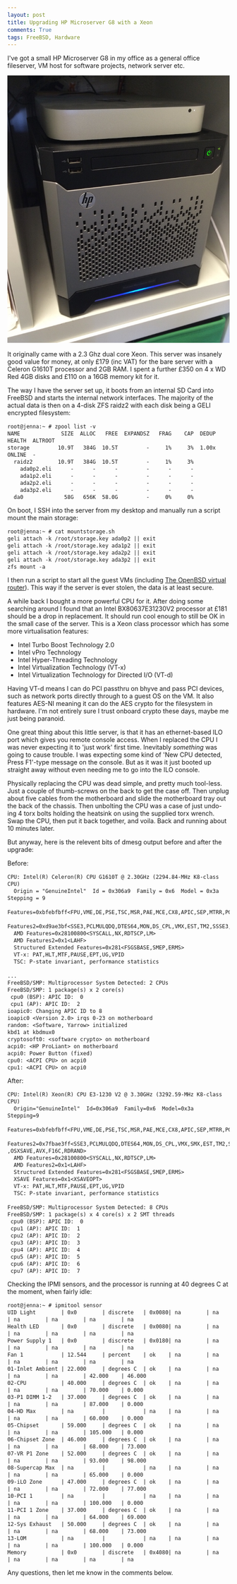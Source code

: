 ```yaml
---
layout: post
title: Upgrading HP Microserver G8 with a Xeon
comments: True
tags: FreeBSD, Hardware
---
```


I've got a small HP Microserver G8 in my office as a general office fileserver, VM host for software projects, network server etc.

![HP Microserver G8](/public/hp_microserver.jpg)

It originally came with a 2.3 Ghz dual core Xeon. This server was insanely good value for money, at only £179 (inc VAT) for the bare server with a Celeron G1610T processor and 2GB RAM. I spent a further £350 on 4 x WD Red 4GB disks and £110 on a 16GB memory kit for it.

The way I have the server set up, it boots from an internal SD Card into FreeBSD and starts the internal network interfaces. The majority of the actual data is then on a 4-disk ZFS raidz2 with each disk being a GELI encrypted filesystem:

```
root@jenna:~ # zpool list -v
NAME             SIZE  ALLOC   FREE  EXPANDSZ   FRAG    CAP  DEDUP  HEALTH  ALTROOT
storage         10.9T   384G  10.5T         -     1%     3%  1.00x  ONLINE  -
  raidz2        10.9T   384G  10.5T         -     1%     3%
    ada0p2.eli      -      -      -         -      -      -
    ada1p2.eli      -      -      -         -      -      -
    ada2p2.eli      -      -      -         -      -      -
    ada3p2.eli      -      -      -         -      -      -
  da0             58G   656K  58.0G         -     0%     0%
```

On boot, I SSH into the server from my desktop and manually run a script mount the main storage:

```
root@jenna:~ # cat mountstorage.sh
geli attach -k /root/storage.key ada0p2 || exit 
geli attach -k /root/storage.key ada1p2 || exit
geli attach -k /root/storage.key ada2p2 || exit
geli attach -k /root/storage.key ada3p2 || exit
zfs mount -a
```

I then run a script to start all the guest VMs (including [The OpenBSD virtual router](/2015/07/27/openbsd-as-freebsd-router/)). This way if the server is ever stolen, the data is at least secure.

A while back I bought a more powerful CPU for it. After doing some searching around I found that an Intel BX80637E31230V2 processor at £181 should be a drop in replacement. It should run cool enough to still be OK in the small case of the server. This is a Xeon class processor which has some more virtualisation features:

* Intel Turbo Boost Technology 2.0
* Intel vPro Technology
* Intel Hyper-Threading Technology
* Intel Virtualization Technology (VT-x)
* Intel Virtualization Technology for Directed I/O (VT-d)

Having VT-d means I can do PCI passthru on bhyve and pass PCI devices, such as network ports directly through to a guest OS on the VM. It also features AES-NI meaning it can do the AES crypto for the filesystem in hardware. I'm not entirely sure I trust onboard crypto these days, maybe me just being paranoid.

One great thing about this little server, is that it has an ethernet-based ILO port which gives you remote console access. When I replaced the CPU I was never expecting it to 'just work' first time. Inevitably *something* was going to cause trouble. I was expecting some kind of 'New CPU detected, Press F1'-type message on the console. But as it was it just booted up straight away without even needing me to go into the ILO console.

Physically replacing the CPU was dead simple, and pretty much tool-less. Just a couple of thumb-screws on the back to get the case off. Then unplug about five cables from the motherboard and slide the motherboard tray out the back of the chassis. Then unbolting the CPU was a case of just undo-ing 4 torx bolts holding the heatsink on using the supplied torx wrench. Swap the CPU, then put it back together, and voila. Back and running about 10 minutes later.

But anyway, here is the relevent bits of dmesg output before and after the upgrade:


Before:

```
CPU: Intel(R) Celeron(R) CPU G1610T @ 2.30GHz (2294.84-MHz K8-class CPU)
  Origin = "GenuineIntel"  Id = 0x306a9  Family = 0x6  Model = 0x3a  Stepping = 9
  Features=0xbfebfbff<FPU,VME,DE,PSE,TSC,MSR,PAE,MCE,CX8,APIC,SEP,MTRR,PGE,MCA,CMOV,PAT,PSE36,CLFLUSH,DTS,ACPI,MMX,FXSR,SSE,SSE2,SS,HTT,TM,PBE>
  Features2=0xd9ae3bf<SSE3,PCLMULQDQ,DTES64,MON,DS_CPL,VMX,EST,TM2,SSSE3,CX16,xTPR,PDCM,PCID,SSE4.1,SSE4.2,POPCNT,TSCDLT,XSAVE,OSXSAVE>
  AMD Features=0x28100800<SYSCALL,NX,RDTSCP,LM>
  AMD Features2=0x1<LAHF>
  Structured Extended Features=0x281<FSGSBASE,SMEP,ERMS>
  VT-x: PAT,HLT,MTF,PAUSE,EPT,UG,VPID
  TSC: P-state invariant, performance statistics

...
FreeBSD/SMP: Multiprocessor System Detected: 2 CPUs
FreeBSD/SMP: 1 package(s) x 2 core(s)
 cpu0 (BSP): APIC ID:  0
 cpu1 (AP): APIC ID:  2
ioapic0: Changing APIC ID to 8
ioapic0 <Version 2.0> irqs 0-23 on motherboard
random: <Software, Yarrow> initialized
kbd1 at kbdmux0
cryptosoft0: <software crypto> on motherboard
acpi0: <HP ProLiant> on motherboard
acpi0: Power Button (fixed)
cpu0: <ACPI CPU> on acpi0
cpu1: <ACPI CPU> on acpi0
```

After:

```
CPU: Intel(R) Xeon(R) CPU E3-1230 V2 @ 3.30GHz (3292.59-MHz K8-class CPU)
  Origin="GenuineIntel"  Id=0x306a9  Family=0x6  Model=0x3a  Stepping=9
  Features=0xbfebfbff<FPU,VME,DE,PSE,TSC,MSR,PAE,MCE,CX8,APIC,SEP,MTRR,PGE,MCA,CMOV,PAT,PSE36,CLFLUSH,DTS,ACPI,MMX,FXSR,SSE,SSE2,SS,HTT,TM,PBE>
  Features2=0x7fbae3ff<SSE3,PCLMULQDQ,DTES64,MON,DS_CPL,VMX,SMX,EST,TM2,SSSE3,CX16,xTPR,PDCM,PCID,SSE4.1,SSE4.2,x2APIC,POPCNT,TSCDLT,AESNI,XSAVE\
,OSXSAVE,AVX,F16C,RDRAND>
  AMD Features=0x28100800<SYSCALL,NX,RDTSCP,LM>
  AMD Features2=0x1<LAHF>
  Structured Extended Features=0x281<FSGSBASE,SMEP,ERMS>
  XSAVE Features=0x1<XSAVEOPT>
  VT-x: PAT,HLT,MTF,PAUSE,EPT,UG,VPID
  TSC: P-state invariant, performance statistics

FreeBSD/SMP: Multiprocessor System Detected: 8 CPUs
FreeBSD/SMP: 1 package(s) x 4 core(s) x 2 SMT threads
 cpu0 (BSP): APIC ID:  0
 cpu1 (AP): APIC ID:  1
 cpu2 (AP): APIC ID:  2
 cpu3 (AP): APIC ID:  3
 cpu4 (AP): APIC ID:  4
 cpu5 (AP): APIC ID:  5
 cpu6 (AP): APIC ID:  6
 cpu7 (AP): APIC ID:  7
```

Checking the IPMI sensors, and the processor is running at 40 degrees C at the moment, when fairly idle:

```
root@jenna:~ # ipmitool sensor
UID Light        | 0x0        | discrete   | 0x0080| na        | na        | na        | na        | na        | na        
Health LED       | 0x0        | discrete   | 0x0080| na        | na        | na        | na        | na        | na        
Power Supply 1   | 0x0        | discrete   | 0x0180| na        | na        | na        | na        | na        | na        
Fan 1            | 12.544     | percent    | ok    | na        | na        | na        | na        | na        | na        
01-Inlet Ambient | 22.000     | degrees C  | ok    | na        | na        | na        | na        | 42.000    | 46.000    
02-CPU           | 40.000     | degrees C  | ok    | na        | na        | na        | na        | 70.000    | 0.000     
03-P1 DIMM 1-2   | 37.000     | degrees C  | ok    | na        | na        | na        | na        | 87.000    | 0.000     
04-HD Max        | na         |            | na    | na        | na        | na        | na        | 60.000    | 0.000     
05-Chipset       | 59.000     | degrees C  | ok    | na        | na        | na        | na        | 105.000   | 0.000     
06-Chipset Zone  | 46.000     | degrees C  | ok    | na        | na        | na        | na        | 68.000    | 73.000    
07-VR P1 Zone    | 52.000     | degrees C  | ok    | na        | na        | na        | na        | 93.000    | 98.000    
08-Supercap Max  | na         |            | na    | na        | na        | na        | na        | 65.000    | 0.000     
09-iLO Zone      | 47.000     | degrees C  | ok    | na        | na        | na        | na        | 72.000    | 77.000    
10-PCI 1         | na         |            | na    | na        | na        | na        | na        | 100.000   | 0.000     
11-PCI 1 Zone    | 37.000     | degrees C  | ok    | na        | na        | na        | na        | 64.000    | 69.000    
12-Sys Exhaust   | 50.000     | degrees C  | ok    | na        | na        | na        | na        | 68.000    | 73.000    
13-LOM           | na         |            | na    | na        | na        | na        | na        | 100.000   | 0.000     
Memory           | 0x0        | discrete   | 0x4080| na        | na        | na        | na        | na        | na        
```

Any questions, then let me know in the comments below.






 

